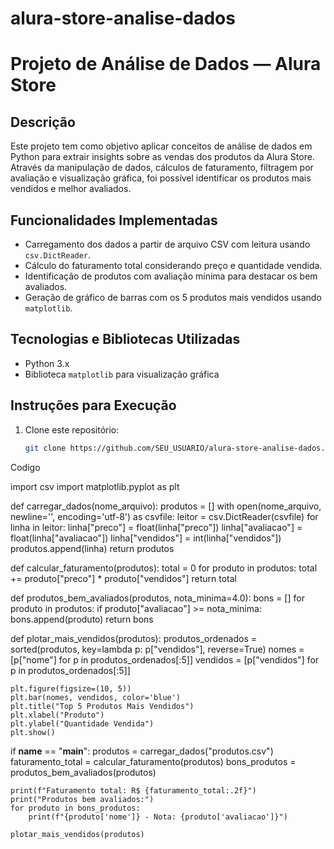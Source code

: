 # alura-store-analise-dados
# Projeto de Análise de Dados — Alura Store

## Descrição

Este projeto tem como objetivo aplicar conceitos de análise de dados em Python para extrair insights sobre as vendas dos produtos da Alura Store. Através da manipulação de dados, cálculos de faturamento, filtragem por avaliação e visualização gráfica, foi possível identificar os produtos mais vendidos e melhor avaliados.

## Funcionalidades Implementadas

- Carregamento dos dados a partir de arquivo CSV com leitura usando `csv.DictReader`.
- Cálculo do faturamento total considerando preço e quantidade vendida.
- Identificação de produtos com avaliação mínima para destacar os bem avaliados.
- Geração de gráfico de barras com os 5 produtos mais vendidos usando `matplotlib`.

## Tecnologias e Bibliotecas Utilizadas

- Python 3.x
- Biblioteca `matplotlib` para visualização gráfica

## Instruções para Execução

1. Clone este repositório:

   ```bash
   git clone https://github.com/SEU_USUARIO/alura-store-analise-dados.git

Codigo 

import csv
import matplotlib.pyplot as plt

def carregar_dados(nome_arquivo):
    produtos = []
    with open(nome_arquivo, newline='', encoding='utf-8') as csvfile:
        leitor = csv.DictReader(csvfile)
        for linha in leitor:
            linha["preco"] = float(linha["preco"])
            linha["avaliacao"] = float(linha["avaliacao"])
            linha["vendidos"] = int(linha["vendidos"])
            produtos.append(linha)
    return produtos

def calcular_faturamento(produtos):
    total = 0
    for produto in produtos:
        total += produto["preco"] * produto["vendidos"]
    return total

def produtos_bem_avaliados(produtos, nota_minima=4.0):
    bons = []
    for produto in produtos:
        if produto["avaliacao"] >= nota_minima:
            bons.append(produto)
    return bons

def plotar_mais_vendidos(produtos):
    produtos_ordenados = sorted(produtos, key=lambda p: p["vendidos"], reverse=True)
    nomes = [p["nome"] for p in produtos_ordenados[:5]]
    vendidos = [p["vendidos"] for p in produtos_ordenados[:5]]

    plt.figure(figsize=(10, 5))
    plt.bar(nomes, vendidos, color='blue')
    plt.title("Top 5 Produtos Mais Vendidos")
    plt.xlabel("Produto")
    plt.ylabel("Quantidade Vendida")
    plt.show()

if __name__ == "__main__":
    produtos = carregar_dados("produtos.csv")
    faturamento_total = calcular_faturamento(produtos)
    bons_produtos = produtos_bem_avaliados(produtos)

    print(f"Faturamento total: R$ {faturamento_total:.2f}")
    print("Produtos bem avaliados:")
    for produto in bons_produtos:
        print(f"{produto['nome']} - Nota: {produto['avaliacao']}")

    plotar_mais_vendidos(produtos)




